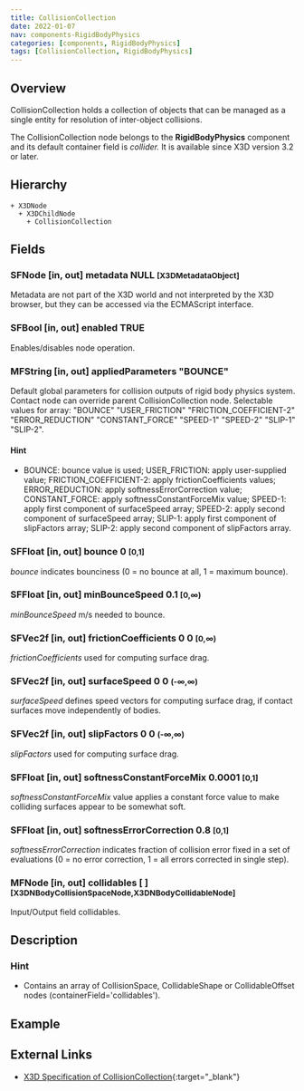 ```yaml
---
title: CollisionCollection
date: 2022-01-07
nav: components-RigidBodyPhysics
categories: [components, RigidBodyPhysics]
tags: [CollisionCollection, RigidBodyPhysics]
---
```

<style>
.post h3 {
  word-spacing: 0.2em;
}
</style>

## Overview

CollisionCollection holds a collection of objects that can be managed as a single entity for resolution of inter-object collisions.

The CollisionCollection node belongs to the **RigidBodyPhysics** component and its default container field is *collider.* It is available since X3D version 3.2 or later.

## Hierarchy

```
+ X3DNode
  + X3DChildNode
    + CollisionCollection
```

## Fields

### SFNode [in, out] **metadata** NULL <small>[X3DMetadataObject]</small>

Metadata are not part of the X3D world and not interpreted by the X3D browser, but they can be accessed via the ECMAScript interface.

### SFBool [in, out] **enabled** TRUE

Enables/disables node operation.

### MFString [in, out] **appliedParameters** "BOUNCE"

Default global parameters for collision outputs of rigid body physics system. Contact node can override parent CollisionCollection node. Selectable values for array: "BOUNCE" "USER_FRICTION" "FRICTION_COEFFICIENT-2" "ERROR_REDUCTION" "CONSTANT_FORCE" "SPEED-1" "SPEED-2" "SLIP-1" "SLIP-2".

#### Hint

- BOUNCE: bounce value is used; USER_FRICTION: apply user-supplied value; FRICTION_COEFFICIENT-2: apply frictionCoefficients values; ERROR_REDUCTION: apply softnessErrorCorrection value; CONSTANT_FORCE: apply softnessConstantForceMix value; SPEED-1: apply first component of surfaceSpeed array; SPEED-2: apply second component of surfaceSpeed array; SLIP-1: apply first component of slipFactors array; SLIP-2: apply second component of slipFactors array.

### SFFloat [in, out] **bounce** 0 <small>[0,1]</small>

*bounce* indicates bounciness (0 = no bounce at all, 1 = maximum bounce).

### SFFloat [in, out] **minBounceSpeed** 0.1 <small>[0,∞)</small>

*minBounceSpeed* m/s needed to bounce.

### SFVec2f [in, out] **frictionCoefficients** 0 0 <small>[0,∞)</small>

*frictionCoefficients* used for computing surface drag.

### SFVec2f [in, out] **surfaceSpeed** 0 0 <small>(-∞,∞)</small>

*surfaceSpeed* defines speed vectors for computing surface drag, if contact surfaces move independently of bodies.

### SFVec2f [in, out] **slipFactors** 0 0 <small>(-∞,∞)</small>

*slipFactors* used for computing surface drag.

### SFFloat [in, out] **softnessConstantForceMix** 0.0001 <small>[0,1]</small>

*softnessConstantForceMix* value applies a constant force value to make colliding surfaces appear to be somewhat soft.

### SFFloat [in, out] **softnessErrorCorrection** 0.8 <small>[0,1]</small>

*softnessErrorCorrection* indicates fraction of collision error fixed in a set of evaluations (0 = no error correction, 1 = all errors corrected in single step).

### MFNode [in, out] **collidables** [ ] <small>[X3DNBodyCollisionSpaceNode,X3DNBodyCollidableNode]</small>

Input/Output field collidables.

## Description

### Hint

- Contains an array of CollisionSpace, CollidableShape or CollidableOffset nodes (containerField='collidables').

## Example

<x3d-canvas src="https://create3000.github.io/media/examples/RigidBodyPhysics/CollisionCollection/CollisionCollection.x3d" update="auto"></x3d-canvas>

## External Links

- [X3D Specification of CollisionCollection](https://www.web3d.org/documents/specifications/19775-1/V4.0/Part01/components/rigidBodyPhysics.html#CollisionCollection){:target="_blank"}
